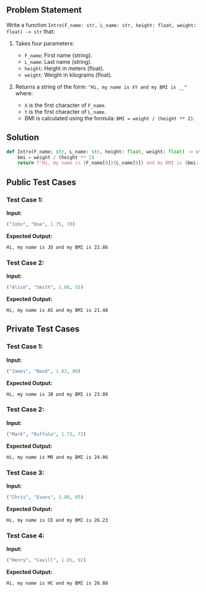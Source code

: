 ## Problem Statement

Write a function `Intro(F_name: str, L_name: str, height: float, weight: float) -> str` that:
1. Takes four parameters:
   - `F_name`: First name (string).
   - `L_name`: Last name (string).
   - `height`: Height in meters (float).
   - `weight`: Weight in kilograms (float).
   
2. Returns a string of the form: `"Hi, my name is XY and my BMI is __"` where:
   - `X` is the first character of `F_name`.
   - `Y` is the first character of `L_name`.
   - BMI is calculated using the formula: `BMI = weight / (height ** 2)`.

## Solution

```python
def Intro(F_name: str, L_name: str, height: float, weight: float) -> str:
    bmi = weight / (height ** 2)
    return f"Hi, my name is {F_name[0]}{L_name[0]} and my BMI is {bmi:.2f}"
```

## Public Test Cases

### Test Case 1:
**Input:**
```python
("John", "Doe", 1.75, 70)
```
**Expected Output:**
```
Hi, my name is JD and my BMI is 22.86
```

### Test Case 2:
**Input:**
```python
("Alice", "Smith", 1.60, 55)
```
**Expected Output:**
```
Hi, my name is AS and my BMI is 21.48
```

## Private Test Cases

### Test Case 1:
**Input:**
```python
("James", "Bond", 1.83, 80)
```
**Expected Output:**
```
Hi, my name is JB and my BMI is 23.88
```

### Test Case 2:
**Input:**
```python
("Mark", "Ruffalo", 1.73, 72)
```
**Expected Output:**
```
Hi, my name is MR and my BMI is 24.06
```

### Test Case 3:
**Input:**
```python
("Chris", "Evans", 1.80, 85)
```
**Expected Output:**
```
Hi, my name is CE and my BMI is 26.23
```

### Test Case 4:
**Input:**
```python
("Henry", "Cavill", 1.85, 92)
```
**Expected Output:**
```
Hi, my name is HC and my BMI is 26.88
```


